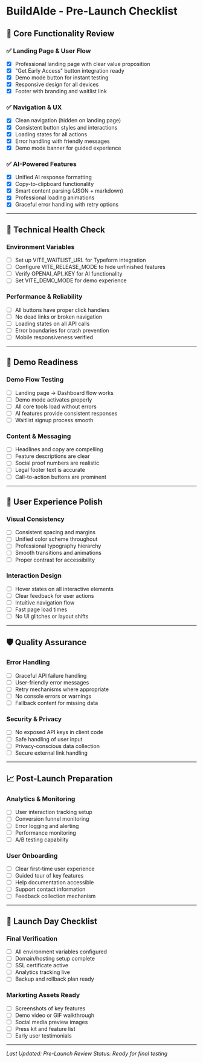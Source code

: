 # BuildAIde - Pre-Launch Checklist

## 🎯 **Core Functionality Review**

### ✅ **Landing Page & User Flow**
- [x] Professional landing page with clear value proposition
- [x] "Get Early Access" button integration ready
- [x] Demo mode button for instant testing
- [x] Responsive design for all devices
- [x] Footer with branding and waitlist link

### ✅ **Navigation & UX**
- [x] Clean navigation (hidden on landing page)
- [x] Consistent button styles and interactions
- [x] Loading states for all actions
- [x] Error handling with friendly messages
- [x] Demo mode banner for guided experience

### ✅ **AI-Powered Features**
- [x] Unified AI response formatting
- [x] Copy-to-clipboard functionality
- [x] Smart content parsing (JSON + markdown)
- [x] Professional loading animations
- [x] Graceful error handling with retry options

---

## 🔧 **Technical Health Check**

### **Environment Variables**
- [ ] Set up VITE_WAITLIST_URL for Typeform integration
- [ ] Configure VITE_RELEASE_MODE to hide unfinished features
- [ ] Verify OPENAI_API_KEY for AI functionality
- [ ] Set VITE_DEMO_MODE for demo experience

### **Performance & Reliability**
- [ ] All buttons have proper click handlers
- [ ] No dead links or broken navigation
- [ ] Loading states on all API calls
- [ ] Error boundaries for crash prevention
- [ ] Mobile responsiveness verified

---

## 🚀 **Demo Readiness**

### **Demo Flow Testing**
- [ ] Landing page → Dashboard flow works
- [ ] Demo mode activates properly
- [ ] All core tools load without errors
- [ ] AI features provide consistent responses
- [ ] Waitlist signup process smooth

### **Content & Messaging**
- [ ] Headlines and copy are compelling
- [ ] Feature descriptions are clear
- [ ] Social proof numbers are realistic
- [ ] Legal footer text is accurate
- [ ] Call-to-action buttons are prominent

---

## 📱 **User Experience Polish**

### **Visual Consistency**
- [ ] Consistent spacing and margins
- [ ] Unified color scheme throughout
- [ ] Professional typography hierarchy
- [ ] Smooth transitions and animations
- [ ] Proper contrast for accessibility

### **Interaction Design**
- [ ] Hover states on all interactive elements
- [ ] Clear feedback for user actions
- [ ] Intuitive navigation flow
- [ ] Fast page load times
- [ ] No UI glitches or layout shifts

---

## 🛡️ **Quality Assurance**

### **Error Handling**
- [ ] Graceful API failure handling
- [ ] User-friendly error messages
- [ ] Retry mechanisms where appropriate
- [ ] No console errors or warnings
- [ ] Fallback content for missing data

### **Security & Privacy**
- [ ] No exposed API keys in client code
- [ ] Safe handling of user input
- [ ] Privacy-conscious data collection
- [ ] Secure external link handling

---

## 📈 **Post-Launch Preparation**

### **Analytics & Monitoring**
- [ ] User interaction tracking setup
- [ ] Conversion funnel monitoring
- [ ] Error logging and alerting
- [ ] Performance monitoring
- [ ] A/B testing capability

### **User Onboarding**
- [ ] Clear first-time user experience
- [ ] Guided tour of key features
- [ ] Help documentation accessible
- [ ] Support contact information
- [ ] Feedback collection mechanism

---

## 🎉 **Launch Day Checklist**

### **Final Verification**
- [ ] All environment variables configured
- [ ] Domain/hosting setup complete
- [ ] SSL certificate active
- [ ] Analytics tracking live
- [ ] Backup and rollback plan ready

### **Marketing Assets Ready**
- [ ] Screenshots of key features
- [ ] Demo video or GIF walkthrough
- [ ] Social media preview images
- [ ] Press kit and feature list
- [ ] Early user testimonials

---

*Last Updated: Pre-Launch Review*
*Status: Ready for final testing*